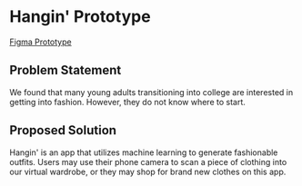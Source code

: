 # Hangin' Prototype
[Figma Prototype](https://www.figma.com/proto/bG21nfJ8hN1CFYgpyJtexc/portfolio?node-id=2014-290&starting-point-node-id=2252%3A24)

## Problem Statement
We found that many young adults transitioning into college are interested in getting into fashion. However, they do not know where to start.

## Proposed Solution
Hangin' is an app that utilizes machine learning to generate fashionable outfits. Users may use their phone camera to scan a piece of clothing into our virtual wardrobe, or they may shop for brand new clothes on this app.
